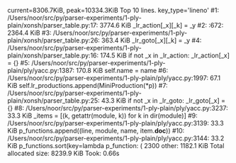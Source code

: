 current=8306.7KiB,  peak=10334.3KiB
Top 10 lines. key_type='lineno'
#1: /Users/noor/src/py/parser-experiments/1-ply-plain/xonsh/parser_table.py:17: 3774.6 KiB
    _lr_action[_x][_k] = _y
#2: <frozen importlib._bootstrap_external>:672: 2364.4 KiB
#3: /Users/noor/src/py/parser-experiments/1-ply-plain/xonsh/parser_table.py:26: 363.4 KiB
    _lr_goto[_x][_k] = _y
#4: /Users/noor/src/py/parser-experiments/1-ply-plain/xonsh/parser_table.py:16: 174.5 KiB
    if not _x in _lr_action:  _lr_action[_x] = {}
#5: /Users/noor/src/py/parser-experiments/1-ply-plain/ply/yacc.py:1387: 170.8 KiB
    self.name     = name
#6: /Users/noor/src/py/parser-experiments/1-ply-plain/ply/yacc.py:1997: 67.1 KiB
    self.lr_productions.append(MiniProduction(*p))
#7: /Users/noor/src/py/parser-experiments/1-ply-plain/xonsh/parser_table.py:25: 43.3 KiB
    if not _x in _lr_goto: _lr_goto[_x] = {}
#8: /Users/noor/src/py/parser-experiments/1-ply-plain/ply/yacc.py:3237: 33.3 KiB
    _items = [(k, getattr(module, k)) for k in dir(module)]
#9: /Users/noor/src/py/parser-experiments/1-ply-plain/ply/yacc.py:3139: 33.3 KiB
    p_functions.append((line, module, name, item.__doc__))
#10: /Users/noor/src/py/parser-experiments/1-ply-plain/ply/yacc.py:3144: 33.2 KiB
    p_functions.sort(key=lambda p_function: (
2300 other: 1182.1 KiB
Total allocated size: 8239.9 KiB
Took:  0.66s

